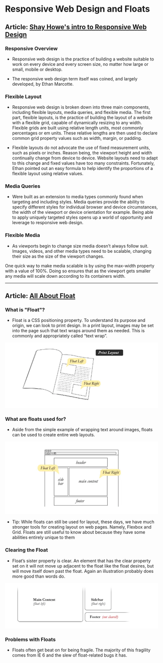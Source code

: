 # Responsive Web Design and Floats

## Article: [Shay Howe's intro to Responsive Web Design](https://learn.shayhowe.com/advanced-html-css/responsive-web-design/)

### Responsive Overview

- Responsive web design is the practice of building a website suitable to work on every device and every screen size, no matter how large or small, mobile or desktop.

- The responsive web design term itself was coined, and largely developed, by Ethan Marcotte.

### Flexible Layout

- Responsive web design is broken down into three main components, including flexible layouts, media queries, and flexible media. The first part, flexible layouts, is the practice of building the layout of a website with a flexible grid, capable of dynamically resizing to any width. Flexible grids are built using relative length units, most commonly percentages or em units. These relative lengths are then used to declare common grid property values such as width, margin, or padding.

- Flexible layouts do not advocate the use of fixed measurement units, such as pixels or inches. Reason being, the viewport height and width continually change from device to device. Website layouts need to adapt to this change and fixed values have too many constraints. Fortunately, Ethan pointed out an easy formula to help identify the proportions of a flexible layout using relative values.

### Media Queries

- Were built as an extension to media types commonly found when targeting and including styles. Media queries provide the ability to specify different styles for individual browser and device circumstances, the width of the viewport or device orientation for example. Being able to apply uniquely targeted styles opens up a world of opportunity and leverage to responsive web design.

### Flexible Media

- As viewports begin to change size media doesn’t always follow suit. Images, videos, and other media types need to be scalable, changing their size as the size of the viewport changes.

One quick way to make media scalable is by using the max-width property with a value of 100%. Doing so ensures that as the viewport gets smaller any media will scale down according to its containers width.

---

## Article: [All About Float](https://css-tricks.com/all-about-floats/)

### What is "Float"?

- Float is a CSS positioning property. To understand its purpose and origin, we can look to print design. In a print layout, images may be set into the page such that text wraps around them as needed. This is commonly and appropriately called “text wrap”.

<img src="../images/media1.png">

### What are floats used for?

- Aside from the simple example of wrapping text around images, floats can be used to create entire web layouts.

<img src="../images/media2.png">

- Tip: While floats can still be used for layout, these days, we have much stronger tools for creating layout on web pages. Namely, Flexbox and Grid. Floats are still useful to know about because they have some abilities entirely unique to them

### Clearing the Float

- Float’s sister property is clear. An element that has the clear property set on it will not move up adjacent to the float like the float desires, but will move itself down past the float. Again an illustration probably does more good than words do.

<img src="../images/media3.png">

### Problems with Floats

- Floats often get beat on for being fragile. The majority of this fragility comes from IE 6 and the slew of float-related bugs it has.

